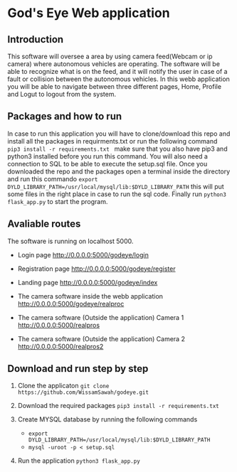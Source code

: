 # God's Eye Web application

## Introduction
This software will oversee a area by using camera feed(Webcam or ip camera) where autonomous vehicles are operating. The software will be able to recognize what is on the feed, and it will notify the user in case of a fault or collision between the autonomous vehicles. In this webb application you will be able to navigate between three different pages, Home, Profile and Logut to logout from the system.

## Packages and how to run
In case to run this application you will have to clone/download this repo and install all the packages in requirments.txt or run the following command `pip3 install -r requirements.txt ` make sure that you also have pip3 and python3 installed before you run this command. You will also need a connection to SQL to be able to execute the setup.sql file. Once you downloaded the repo and the packages open a terminal inside the directory and run this commando `export DYLD_LIBRARY_PATH=/usr/local/mysql/lib:$DYLD_LIBRARY_PATH` this will put some files in the right place in case to run the sql code. Finally run `python3 flask_app.py` to start the program.

## Avaliable routes

The software is running on localhost 5000.

- Login page 
  http://0.0.0.0:5000/godeye/login

- Registration page
  http://0.0.0.0:5000/godeye/register
  
- Landing page 
  http://0.0.0.0:5000/godeye/index
  
- The camera software inside the webb application 
  http://0.0.0.0:5000/godeye/realproc
  
- The camera software (Outside the application) Camera 1 
  http://0.0.0.0:5000/realpros
  
- The camera software (Outside the application) Camera 2 
  http://0.0.0.0:5000/realpros2
  
## Download and run step by step

1. Clone the applicaton 
   `git clone https://github.com/WissamSawah/godeye.git`

2. Download the required packages 
   `pip3 install -r requirements.txt`
   
3. Create MYSQL database by running the following commands
   - `export DYLD_LIBRARY_PATH=/usr/local/mysql/lib:$DYLD_LIBRARY_PATH`
   - `mysql -uroot -p < setup.sql`
   
4. Run the application
   `python3 flask_app.py`
   


  
